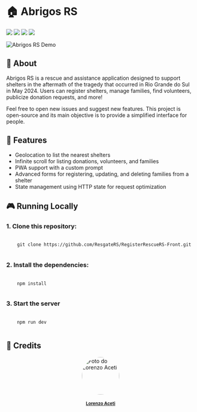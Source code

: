 # 🏠 Abrigos RS</h1>

<div style="display: inline_block">
  <img src="https://img.shields.io/badge/typescript-%23007ACC.svg?style=for-the-badge&logo=typescript&logoColor=white"/>
  <img src="https://img.shields.io/badge/react-%2320232a.svg?style=for-the-badge&logo=react&logoColor=%2361DAFB"/>
  <img src="https://img.shields.io/badge/Next-black?style=for-the-badge&logo=next.js&logoColor=white"/>
  <img src="https://img.shields.io/badge/tailwindcss-%2338B2AC.svg?style=for-the-badge&logo=tailwind-css&logoColor=white"/>
</div>

![Abrigos RS Demo](public/github/demo_abrigosrs.gif)


## 📑 About
<p>Abrigos RS is a rescue and assistance application designed to support shelters in the aftermath of the tragedy that occurred in Rio Grande do Sul in May 2024. Users can register shelters, manage families, find volunteers, publicize donation requests, and more!

Feel free to open new issues and suggest new features. This project is open-source and its main objective is to provide a simplified interface for people.

</p>

## 🌟 Features

- Geolocation to list the nearest shelters
- Infinite scroll for listing donations, volunteers, and families
- PWA support with a custom prompt
- Advanced forms for registering, updating, and deleting families from a shelter
- State management using HTTP state for request optimization

## 🎮 Running Locally

### 1. Clone this repository:
<pre>
  <code>
    git clone https://github.com/ResgateRS/RegisterRescueRS-Front.git
  </code>
</pre>

<h3>2. Install the dependencies:</h3>
<pre>
  <code>
    npm install
  </code>
</pre>

<h3>3. Start the server</h3>
<pre>
  <code>
    npm run dev
  </code>
</pre>

## 🔧 Credits
<a href="https://github.com/lorenzoa7" style='display: flex; flex-direction: column; align-items: center;'>
    <img style='border-radius: 50%; object-fit: cover;' src="https://i.imgur.com/LYIXPIH.jpg" width="100px;" height="100px;" alt="Foto do Lorenzo Aceti"/><br>
    <sub>
        <b>Lorenzo Aceti</b>
    </sub>
</a>